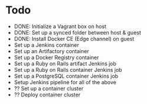 # Todo

- DONE:  Initialize a Vagrant box on host
- DONE:  Set up a synced folder between host & guest
- DONE:  Install Docker CE (Edge channel) on guest
- Set up a Jenkins container
- Set up an Artifactory container
- Set up a Docker Registry container
- Set up a Ruby on Rails artifact Jenkins job
- Set up a Ruby on Rails container Jenkins job
- Set up a PostgreSQL container Jenkins job
- Setup Jenkins pipeline for all of the above
- ?? Set up a container cluster
- ?? Deploy container cluster
